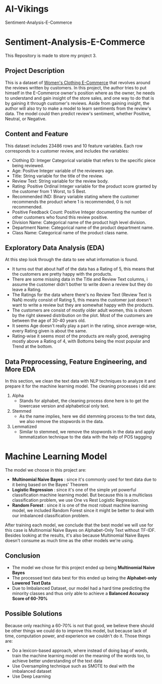 # AI-Vikings
Sentiment-Analysis-E-Commerce
# Sentiment-Analysis-E-Commerce
This Repository is made to store my project 3.

## Project Description
This is a dataset of [Women's Clothing E-Commerce](https://www.kaggle.com/nicapotato/womens-ecommerce-clothing-reviews) that revolves around the reviews written by customers. In this project, the author tries to put himself in the E-Commerce owner's position where as the owner, he needs to understand and gain insight of the store sales, and one way to do that is by gaining it through customer's reviews. Aside from gaining insight, the author will also try to make a model to learn sentiments from the review's data. The model could then predict review's sentiment, whether Positive, Neutral, or Negative.

## Content and Feature
This dataset includes 23486 rows and 10 feature variables. Each row corresponds to a customer review, and includes the variables:

- Clothing ID: Integer Categorical variable that refers to the specific piece being reviewed.
- Age: Positive Integer variable of the reviewers age.
- Title: String variable for the title of the review.
- Review Text: String variable for the review body.
- Rating: Positive Ordinal Integer variable for the product score granted by the customer from 1 Worst, to 5 Best.
- Recommended IND: Binary variable stating where the customer recommends the product where 1 is recommended, 0 is not recommended.
- Positive Feedback Count: Positive Integer documenting the number of other customers who found this review positive.
- Division Name: Categorical name of the product high level division.
- Department Name: Categorical name of the product department name.
- Class Name: Categorical name of the product class name.

## Exploratory Data Analysis (EDA)

At this step look through the data to see what information is found.

- It turns out that about half of the data has a Rating of 5, this means that the customers are pretty happy with the products.
- There are some missing data in the Title and Review Text columns, i assume the customer didn't bother to write down a review but they do leave a Rating.
- The Ratings for the data where there's no Review Text (Review Text is NaN) mostly consist of Rating 5, this means the customer just doesn't want to write a review but they are somewhat happy with the products.
- The customers are consist of mostly older adult women, this is shown by the right skewed distribution on the plot. Most of the customers are between the age of 30-40 years old.
- It seems Age doesn't really play a part in the rating, since average-wise, every Rating given is about the same.
- Rating-wise it seems most of the products are really good, averaging mostly above a Rating of 4, with Bottoms being the most popular and Trend at the bottom.

## Data Preprocessing, Feature Engineering, and More EDA

In this section, we clean the text data with NLP techniques to analyze it and prepare it for the machine learning model.
The cleaning processes i did are:

1. Alpha
   - Stands for alphabet, the cleaning process done here is to get the lowercase version and alphabetical only text.
2. Stemmed
   - As the name implies, here we did stemming process to the text data, we also remove the stopwords in the data.
3. Lemmatized
   - Similar to stemmed, we remove the stopwords in the data and apply lemmatization technique to the data with the help of POS taggging


# Machine Learning Model

The model we choose in this project are:

- **Multinomial Naive Bayes** : since it's commonly used for text data due to it being based on the Bayes' Theorem
- **Logistic Regression** : since it's one of the simple yet powerful classification machine learning model. But because this is a multiclass classification problem, we use One vs Rest Logistic Regression.
- **Random Forest** : since it is one of the most robust machine learning model, we included Random Forest since it might be better to deal with our imbalanced classification problem.

After training each model, we conclude that the best model we will use for this case is Multinomial Naive Bayes on Alphabet-Only Text without TF-IDF. Besides looking at the results, it's also because Multinomial Naive Bayes doesn't consume as much time as the other models we're using.

## Conclusion

- The model we chose for this project ended up being **Multinomial Naive Bayes**
- The processed text data best for this ended up being the **Alphabet-only Lowered Text Data**
- Due to Imbalanced Dataset, our model had a hard time predicting the minority classes and thus only able to achieve a **Balanced Accuracy Score of 60-70%**

## Possible Solutions

Because only reaching a 60-70% is not that good, we believe there should be other things we could do to improve this model, but because lack of time, computation power, and experience we couldn't do it. Those things are:

- Do a lexicon-based approach, where instead of doing bag of words, train the machine learning model on the meaning of the words too, to achieve better understanding of the text data
- Use Oversampling technique such as SMOTE to deal with the imbalanced dataset
- Use Deep Learning

